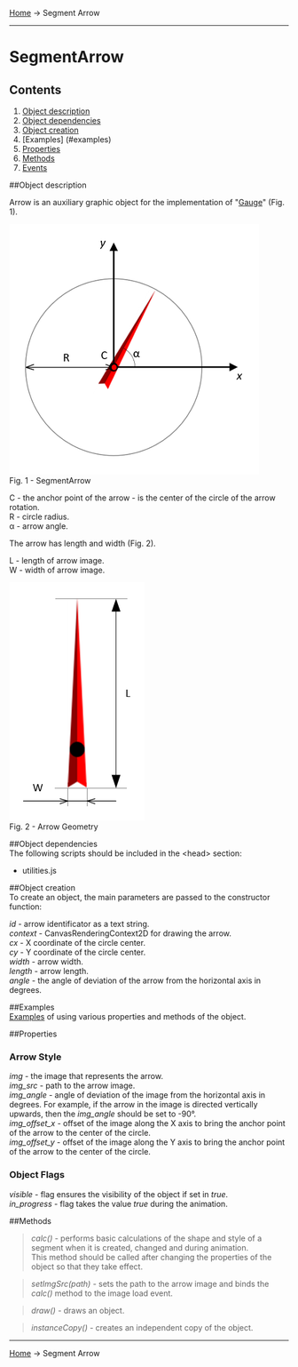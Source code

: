 <a href="../readme.html">Home</a> → Segment Arrow  

***

# SegmentArrow

## Contents
1. [Object description](#description)  
2. [Object dependencies](#dependencies)
3. [Object creation](#constructor)  
4. [Examples] (#examples)  
5. [Properties](#properties)  
6. [Methods](#methods)  
7. [Events](#events)  

##<a id="description"></a>Object description

Arrow is an auxiliary graphic object for the implementation of "<a href="segment-gauge.html">Gauge</a>" (Fig. 1).  

![SegmentArrow](../docs/images/segment_arrow.png)  
Fig. 1 - SegmentArrow

C - the anchor point of the arrow - is the center of the circle of the arrow rotation.  
R - circle radius.  
α - arrow angle.  

The arrow has length and width (Fig. 2).

L - length of arrow image.  
W - width of arrow image.  

![SegmentArrowGeometry](../docs/images/segment_arrow_geometry.png)  
Fig. 2 - Arrow Geometry  

##<a id="dependencies"></a>Object dependencies  
The following scripts should be included in the \<head> section:  

* utilities.js  

##<a id="constructor"></a>Object creation  
To create an object, the main parameters are passed to the constructor function:   
>
*id* - arrow identificator as a text string.  
*context* - CanvasRenderingContext2D for drawing the arrow.  
*cx* - X coordinate of the circle center.  
*cy* - Y coordinate of the circle center.  
*width* - arrow width.  
*length* - arrow length.  
*angle* - the angle of deviation of the arrow from the horizontal axis in degrees.  

##<a id="examples"></a>Examples  
<a href="../examples/round-gauge-examples.html" target="_blank">Examples</a> of using various properties and methods of the object.  

##<a id="properties"></a>Properties

### Arrow Style  
>
*img* - the image that represents the arrow.  
*img_src* - path to the arrow image.  
*img_angle* - angle of deviation of the image from the horizontal axis in degrees. For example, if the arrow in the image is directed vertically upwards, then the *img_angle* should be set to -90°.  
*img_offset_x* - offset of the image along the X axis to bring the anchor point of the arrow to the center of the circle.  
*img_offset_y* - offset of the image along the Y axis to bring the anchor point of the arrow to the center of the circle.  

### Object Flags
>
*visible* - flag ensures the visibility of the object if set in *true*.  
*in_progress* - flag takes the value *true* during the animation.  

##<a id="methods"></a>Methods

> *calc()* - performs basic calculations of the shape and style of a segment when it is created, changed and during animation.  
This method should be called after changing the properties of the object so that they take effect.  

> *setImgSrc(path)* - sets the path to the arrow image and binds the *calc()* method to the image load event.  

> *draw()* - draws an object.  

> *instanceCopy()* - creates an independent copy of the object.

***

<a href="../readme.html">Home</a> → Segment Arrow  
